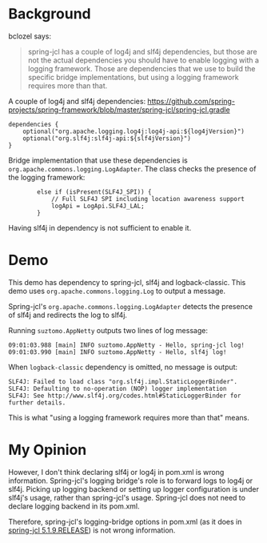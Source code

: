 # Background

bclozel says:

> spring-jcl has a couple of log4j and slf4j dependencies, but those are not the actual
> dependencies you should have to enable logging with a logging framework.
> Those are dependencies that we use to build the specific bridge implementations, but using a
> logging framework requires more than that.

A couple of log4j and slf4j dependencies:
https://github.com/spring-projects/spring-framework/blob/master/spring-jcl/spring-jcl.gradle

```
dependencies {
	optional("org.apache.logging.log4j:log4j-api:${log4jVersion}")
	optional("org.slf4j:slf4j-api:${slf4jVersion}")
}
```

Bridge implementation that use these dependencies is `org.apache.commons.logging.LogAdapter`. The
class checks the presence of the logging framework:

```
		else if (isPresent(SLF4J_SPI)) {
			// Full SLF4J SPI including location awareness support
			logApi = LogApi.SLF4J_LAL;
		}
```

Having slf4j in dependency is not sufficient to enable it.

# Demo

This demo has dependency to spring-jcl, slf4j and logback-classic.
This demo uses `org.apache.commons.logging.Log` to output a message.

Spring-jcl's `org.apache.commons.logging.LogAdapter` detects the presence of slf4j and redirects
the log to slf4j.

Running `suztomo.AppNetty` outputs two lines of log message:

```
09:01:03.988 [main] INFO suztomo.AppNetty - Hello, spring-jcl log!
09:01:03.990 [main] INFO suztomo.AppNetty - Hello, slf4j log!
```

When `logback-classic` dependency is omitted, no message is output:

```
SLF4J: Failed to load class "org.slf4j.impl.StaticLoggerBinder".
SLF4J: Defaulting to no-operation (NOP) logger implementation
SLF4J: See http://www.slf4j.org/codes.html#StaticLoggerBinder for further details.
```

This is what "using a logging framework requires more than that" means.

# My Opinion

However, I don't think declaring slf4j or log4j in pom.xml is wrong information.
Spring-jcl's logging bridge's role is to forward logs to log4j or slf4j.
Picking up logging backend or setting up logger configuration is under slf4j's usage, rather than
spring-jcl's usage. Spring-jcl does not need to declare logging backend in its pom.xml.

Therefore, spring-jcl's logging-bridge options in pom.xml (as it does in
[spring-jcl 5.1.9.RELEASE](https://search.maven.org/artifact/org.springframework/spring-jcl/5.1.9.RELEASE/jar))
is not wrong information.
